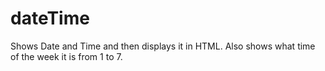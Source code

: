 # dateTime
Shows Date and Time and then displays it in HTML. Also shows what time of the week it is from 1 to 7. 
